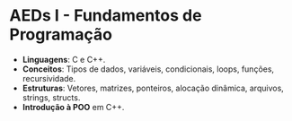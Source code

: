 # AEDs I - Fundamentos de Programação
- **Linguagens**: C e C++.
- **Conceitos**: Tipos de dados, variáveis, condicionais, loops, funções, recursividade.
- **Estruturas**: Vetores, matrizes, ponteiros, alocação dinâmica, arquivos, strings, structs.
- **Introdução à POO** em C++.
